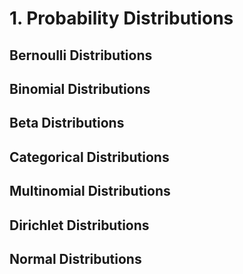 # 1. Probability Distributions
## Bernoulli Distributions
## Binomial Distributions
## Beta Distributions

## Categorical Distributions
## Multinomial Distributions
## Dirichlet Distributions

## Normal Distributions
